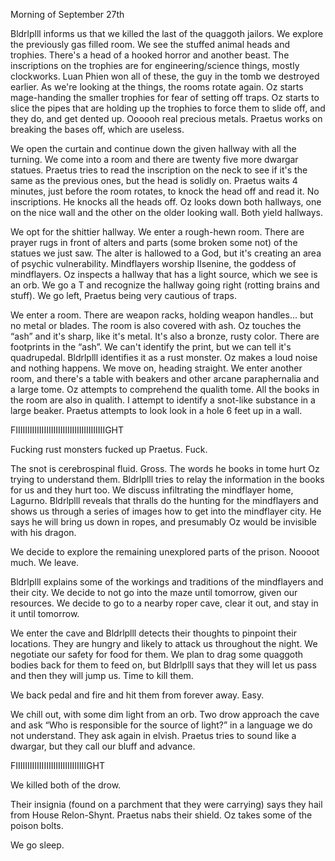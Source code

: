 Morning of September 27th

Bldrlplll informs us that we killed the last of the quaggoth jailors. We explore the previously gas filled room. We see the stuffed animal heads and trophies. There's a head of a hooked horror and another beast. The inscriptions on the trophies are for engineering/science things, mostly clockworks. Luan Phien won all of these, the guy in the tomb we destroyed earlier. As we're looking at the things, the rooms rotate again. Oz starts mage-handing the smaller trophies for fear of setting off traps. Oz starts to slice the pipes that are holding up the trophies to force them to slide off, and they do, and get dented up. Oooooh real precious metals. Praetus works on breaking the bases off, which are useless. 

We open the curtain and continue down the given hallway with all the turning. We come into a room and there are twenty five more dwargar statues. Praetus tries to read the inscription on the neck to see if it's the same as the previous ones, but the head is solidly on. Praetus waits 4 minutes, just before the room rotates, to knock the head off and read it. No inscriptions. He knocks all the heads off. Oz looks down both hallways, one on the nice wall and the other on the older looking wall. Both yield hallways. 

We opt for the shittier hallway. We enter a rough-hewn room. There are prayer rugs in front of alters and parts (some broken some not) of the statues we just saw. The alter is hallowed to a God, but it's creating an area of psychic vulnerability. Mindflayers worship Ilsenine, the goddess of mindflayers. Oz inspects a hallway that has a light source, which we see is an orb. We go a T and recognize the hallway going right (rotting brains and stuff). We go left, Praetus being very cautious of traps.

We enter a room. There are weapon racks, holding weapon handles... but no metal or blades. The room is also covered with ash. Oz touches the “ash” and it's sharp, like it's metal. It's also a bronze, rusty color. There are footprints in the “ash”. We can't identify the print, but we can tell it's quadrupedal. Bldrlplll identifies it as a rust monster. Oz makes a loud noise and nothing happens. We move on, heading straight. We enter another room, and there's a table with beakers and other arcane paraphernalia and a large tome. Oz attempts to comprehend the qualith tome. All the books in the room are also in qualith. I attempt to identify a snot-like substance in a large beaker. Praetus attempts to look look in a hole 6 feet up in a wall. 

FIIIIIIIIIIIIIIIIIIIIIIIIIIIIIIIIIIIIIIGHT

Fucking rust monsters fucked up Praetus. Fuck. 

The snot is cerebrospinal fluid. Gross. The words he books in tome hurt Oz trying to understand them.  Bldrlplll tries to relay the information in the books for us and they hurt too. We discuss infiltrating the mindflayer home, Lagurno.  Bldrlplll reveals that thralls do the hunting for the mindflayers and shows us through a series of images how to get into the mindflayer city. He says he will bring us down in ropes, and presumably Oz would be invisible with his dragon. 

We decide to explore the remaining unexplored parts of the prison. Noooot much. We leave. 

Bldrlplll explains some of the workings and traditions of the mindflayers and their city. We decide to not go into the maze until tomorrow, given our resources. We decide to go to a nearby roper cave, clear it out, and stay in it until tomorrow. 

We enter the cave and Bldrlplll detects their thoughts to pinpoint their locations.  They are hungry and likely to attack us throughout the night. We negotiate our safety for food for them. We plan to drag some quaggoth bodies back for them to feed on, but Bldrlplll says that they will let us pass and then they will jump us. Time to kill them.

We back pedal and fire and hit them from forever away. Easy.

We chill out, with some dim light from an orb. Two drow approach the cave and ask “Who is responsible for the source of light?” in a  language we do not understand. They ask again in elvish. Praetus tries to sound like a dwargar, but they call our bluff and advance.

FIIIIIIIIIIIIIIIIIIIIIIIIIIIIIIGHT

We killed both of the drow. 

Their insignia (found on a parchment that they were carrying) says they hail from House Relon-Shynt. Praetus nabs their shield. Oz takes some of the poison bolts. 

We go sleep.